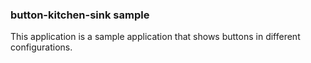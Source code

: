 ### button-kitchen-sink sample

This application is a sample application that shows buttons in different configurations.
